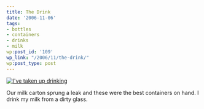 ```yaml
---
title: The Drink
date: '2006-11-06'
tags:
- bottles
- containers
- drinks
- milk
wp:post_id: '109'
wp_link: "/2006/11/the-drink/"
wp:post_type: post
---
```


[ ![I've taken up drinking](http://static.flickr.com/116/289669879_a9cbdc16a1.jpg) ](http://www.flickr.com/photos/bensheldon/289669879/ "Photo Sharing")

Our milk carton sprung a leak and these were the best containers on hand. I drink my milk from a dirty glass.
